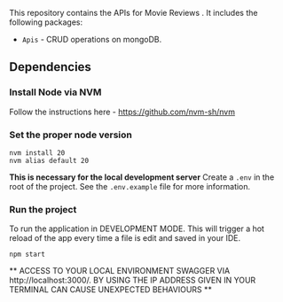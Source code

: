 This repository contains the APIs for Movie Reviews . It includes the following packages:

- `Apis` - CRUD operations on mongoDB.

## Dependencies<a name="dependencies"></a>

### Install Node via NVM

Follow the instructions here - https://github.com/nvm-sh/nvm

### Set the proper node version 

```
nvm install 20
nvm alias default 20
```


**This is necessary for the local development server**
Create a `.env` in the root of the project. See the `.env.example` file for more information.

### Run the project

To run the application in DEVELOPMENT MODE. This will trigger a hot reload of the app every time a file is edit and saved in your IDE.

```
npm start
```


** ACCESS TO YOUR LOCAL ENVIRONMENT SWAGGER VIA http://localhost:3000/. BY USING THE IP ADDRESS GIVEN IN YOUR TERMINAL CAN CAUSE UNEXPECTED BEHAVIOURS **
